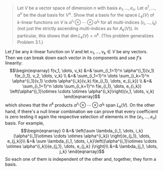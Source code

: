 > Let $V$ be a vector space of dimension $n$ with basis $e_1, \ldots, e_n$. Let $\alpha^1, \ldots, \alpha^n$ be the dual basis for $V^\vee$. Show that a basis for the space $L_k(V)$ of $k$-linear functions on $V$ is ${\alpha^{i_1} \otimes \cdots \otimes \alpha^{i_k}}$ for all multi-indices $(i_1, \ldots, i_k)$ (not just the strictly ascending multi-indices as for $A_k(V)$). In particular, this shows that $\dim L_k(V) = n^k$. (This problem generalizes Problem 3.1.)

Let $f$ be any $k$-linear function on $V$ and let $v_1, \dots, v_k \in V$ be any vectors. Then we can break down each vector in its components and use $f$'s linearity:
$$\begin{eqnarray}
f(v_1, \dots, v_k) &=& \sum_{i_1=1}^n \alpha^{i_1}(v_1) f(e_{i_1}, v_2, \dots, v_k) \\
&=& \sum_{i_1=1}^n \dots \sum_{i_k=1}^n \alpha^{i_1}(v_1) \cdots \alpha^{i_k}(v_k) f(e_{i_1}, \dots, e_{i_k}) \\
&=& \sum_{i_1=1}^n \dots \sum_{i_k=1}^n  f(e_{i_1}, \dots, e_{i_k}) \left(\alpha^{i_1}\otimes \cdots \otimes \alpha^{i_k}\right)(v_1, \dots, v_k)
\end{eqnarray}$$
which shows that the $n^k$ products $\alpha^{i_1}\otimes \cdots \otimes \alpha^{i_k}$ span $L_k(V)$. On the other hand, if there's a null linear combination we can prove that every coefficient is zero testing it again the respective selection of elements in the $\{e_1, \dots, e_n\}$ basis. For example,
$$\begin{eqnarray}
0 &=& \left(\sum \lambda_{i_1, \dots, i_k}(\alpha^{i_1}\otimes \cdots \otimes \alpha^{i_k}) \right)(e_{j_1}, \dots, e_{j_k})\\
&=& \sum \lambda_{i_1, \dots, i_k}\left((\alpha^{i_1}\otimes \cdots \otimes \alpha^{i_k})(e_{j_1}, \dots, e_{j_k} )\right)\\
&=& \lambda_{j_1, \dots, j_k}
\end{eqnarray}$$
So each one of them is independent of the other and, together, they form a basis.